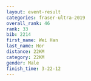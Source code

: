 ```yaml
---
layout: event-result 
categories: fraser-ultra-2019 
overall_rank: 46
rank: 33
bib: 2214
first_name: Wei Han
last_name: Hor
distance: 22KM
category: 22KM
gender: Male
finish_time: 3-22-12
---
```

